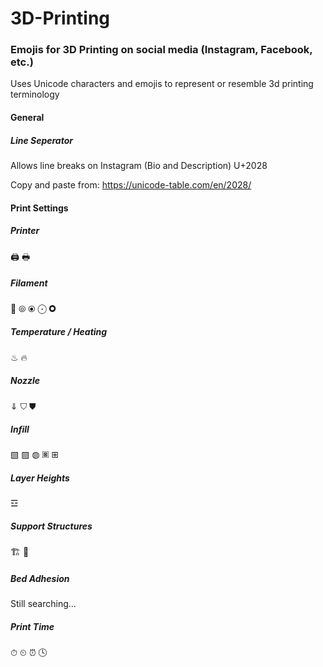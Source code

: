 # 3D-Printing

### Emojis for 3D Printing on social media (Instagram, Facebook, etc.)
Uses Unicode characters and emojis to represent or resemble 3d printing terminology
#### General
##### Line Seperator
Allows line breaks on Instagram (Bio and Description)
U+2028

Copy and paste from:
https://unicode-table.com/en/2028/


#### Print Settings
##### Printer
🖨
🖶
##### Filament
🧵
⦾
⦿
⨀
🞉
##### Temperature / Heating
♨
🔥
##### Nozzle
⇓
⛉
⛊
##### Infill
▧
▨
◍
🞖
⊞
##### Layer Heights
☲
##### Support Structures
🏗
🚧
##### Bed Adhesion
Still searching...
##### Print Time
⏱
⏲
⏰
🕓
